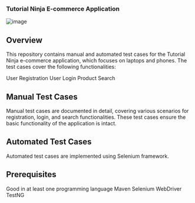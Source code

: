 ### Tutorial Ninja E-commerce Application

![image](https://github.com/user-attachments/assets/c383cf26-4f25-42b8-8f2c-c9cdaf65e873)


## Overview

This repository contains manual and automated test cases for the Tutorial Ninja e-commerce application, which focuses on laptops and phones. The test cases cover the following functionalities:

User Registration
User Login
Product Search

## Manual Test Cases

Manual test cases are documented in detail, covering various scenarios for registration, login, and search functionalities. These test cases ensure the basic functionality of the application is intact.

## Automated Test Cases

Automated test cases are implemented using Selenium framework.

## Prerequisites
Good in at least one programming language
Maven
Selenium WebDriver
TestNG
